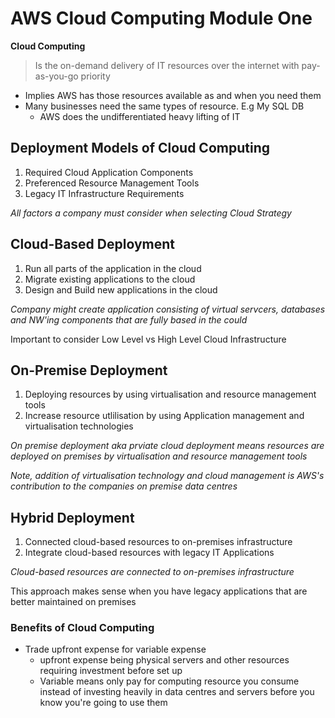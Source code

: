 # AWS Cloud Computing Module One ##

**Cloud Computing**
> Is the on-demand delivery of IT resources over the internet with pay-as-you-go priority

 - Implies AWS has those resources available as and when you need them
 - Many businesses need the same types of resource. E.g My SQL DB
    - AWS does the undifferentiated heavy lifting of IT

## Deployment Models of Cloud Computing ##

1. Required Cloud Application Components
2. Preferenced Resource Management Tools 
3. Legacy IT Infrastructure Requirements

_All factors a company must consider when selecting Cloud Strategy_ 

## Cloud-Based Deployment ##
1. Run all parts of the application in the cloud
2. Migrate existing applications to the cloud
3. Design and Build new applications in the cloud

_Company might create application consisting of virtual servcers, databases and NW'ing components that are fully based in the could_

Important to consider Low Level vs High Level Cloud Infrastructure

## On-Premise Deployment ##
1. Deploying resources by using virtualisation and resource management tools
2. Increase resource utlilisation by using Application management and virtualisation technologies

_On premise deployment aka prviate cloud deployment means resources are deployed on premises by virtualisation and resource management tools_

_Note, addition of virtualisation technology and cloud management is AWS's contribution to the companies on premise data centres_

## Hybrid Deployment ##
1. Connected cloud-based resources to on-premises infrastructure 
2. Integrate cloud-based resources with legacy IT Applications

_Cloud-based resources are connected to on-premises infrastructure_

This approach makes sense when you have legacy applications that are better maintained on premises

### Benefits of Cloud Computing ###

- Trade upfront expense for variable expense
    - upfront expense being physical servers and other resources requiring investment before set up
    - Variable means only pay for computing resource you consume instead of investing heavily in data centres and servers before you know you're going to use them 